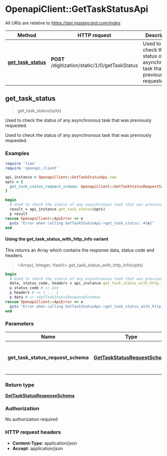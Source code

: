 # OpenapiClient::GetTaskStatusApi

All URIs are relative to *https://api.mastercard.com/mdes*

| Method | HTTP request | Description |
| ------ | ------------ | ----------- |
| [**get_task_status**](GetTaskStatusApi.md#get_task_status) | **POST** /digitization/static/1/0/getTaskStatus | Used to check the status of any asynchronous task that was previously requested. |


## get_task_status

> <GetTaskStatusResponseSchema> get_task_status(opts)

Used to check the status of any asynchronous task that was previously requested.

Used to check the status of any asynchronous task that was previously requested. 

### Examples

```ruby
require 'time'
require 'openapi_client'

api_instance = OpenapiClient::GetTaskStatusApi.new
opts = {
  get_task_status_request_schema: OpenapiClient::GetTaskStatusRequestSchema.new({request_id: '123456', token_requestor_id: '98765432101', task_id: '123456'}) # GetTaskStatusRequestSchema | Contains the details of the request message. 
}

begin
  # Used to check the status of any asynchronous task that was previously requested.
  result = api_instance.get_task_status(opts)
  p result
rescue OpenapiClient::ApiError => e
  puts "Error when calling GetTaskStatusApi->get_task_status: #{e}"
end
```

#### Using the get_task_status_with_http_info variant

This returns an Array which contains the response data, status code and headers.

> <Array(<GetTaskStatusResponseSchema>, Integer, Hash)> get_task_status_with_http_info(opts)

```ruby
begin
  # Used to check the status of any asynchronous task that was previously requested.
  data, status_code, headers = api_instance.get_task_status_with_http_info(opts)
  p status_code # => 2xx
  p headers # => { ... }
  p data # => <GetTaskStatusResponseSchema>
rescue OpenapiClient::ApiError => e
  puts "Error when calling GetTaskStatusApi->get_task_status_with_http_info: #{e}"
end
```

### Parameters

| Name | Type | Description | Notes |
| ---- | ---- | ----------- | ----- |
| **get_task_status_request_schema** | [**GetTaskStatusRequestSchema**](GetTaskStatusRequestSchema.md) | Contains the details of the request message.  | [optional] |

### Return type

[**GetTaskStatusResponseSchema**](GetTaskStatusResponseSchema.md)

### Authorization

No authorization required

### HTTP request headers

- **Content-Type**: application/json
- **Accept**: application/json

